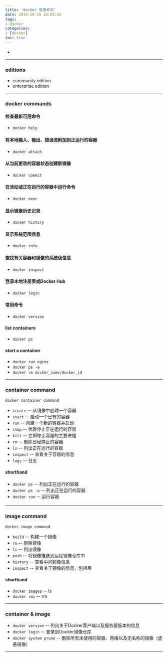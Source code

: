```yaml
---
title: 'docker 常用命令'
date: 2019-10-19 14:03:33
tags:
- docker
categories: 
- [docker]
toc: true
---
```


-
<!-- more -->
---
### editions

- community edition
- enterprise edition
  
---
### docker commands

#### 检查最新可用命令

- `docker help`

#### 将本地输入、输出、错误流附加到正运行的容器

- `docker attach`

#### 从当前更改的容器状态创建新镜像

- `docker commit`

#### 在活动或正在运行的容器中运行命令

- `docker exec`

#### 显示镜像历史记录

- `docker history`

#### 显示系统范围信息

- `docker info`

#### 查找有关容器和镜像的系统级信息

- `docker inspact`

#### 登录本地注册表或Docker Hub

- `docker login`

#### 

####  常用命令

- `docker version`
  
#### list containers

- `docker ps`

#### start a container

- `docker run nginx`
- `docker ps -a`
- `docker rm docker_name/docker_id`

---

### container command

`docker container command`

- `create` -- 从镜像中创建一个容器
- `start` -- 启动一个已有的容器
- `run` -- 创建一个新的容器并启动
- `stop` -- 优雅停止正在运行的容器
- `kill` -- 立即停止容器的主要进程
- `rm` -- 删除已经停止的容器
- `ls` -- 列出正在运行的容器
- `inspect` -- 查看关于容器的信息
- `logs` -- 日志

#### shorthand
- `docker ps` -- 列出正在运行的容器
- `docker ps -a` -- 列出正在运行的容器
- `docker run` -- 运行容器

#### 

---

### image command

`docker image command`

- `build` -- 构建一个镜像
- `rm` -- 删除镜像
- `ls` -- 列出镜像
- `push` -- 将镜像推送到远程镜像仓库中
- `history` -- 查看中间镜像信息
- `inspect` -- 查看关于镜像的信息，包括层

#### shorthand

- `docker images` -- ls
- `docker rmi` -- rm

---

### container & image

- `docker version` -- 列出关于Docker客户端以及服务器版本的信息
- `docker login` -- 登录到Docker镜像仓库
- `docker system prune` -- 删除所有未使用的容器、网络以及无名称的镜像（虚悬镜像）

--- 




